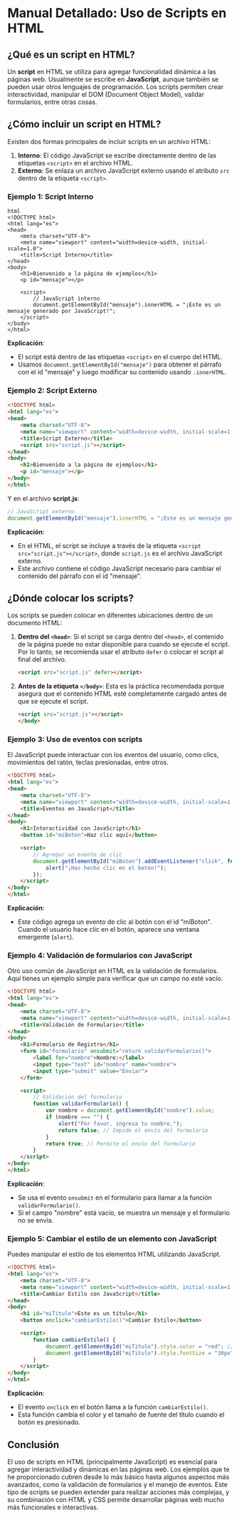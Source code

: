
# Manual Detallado: Uso de Scripts en HTML

## ¿Qué es un script en HTML?

Un **script** en HTML se utiliza para agregar funcionalidad dinámica a las páginas web. Usualmente se escribe en **JavaScript**, aunque también se pueden usar otros lenguajes de programación. Los scripts permiten crear interactividad, manipular el DOM (Document Object Model), validar formularios, entre otras cosas.

## ¿Cómo incluir un script en HTML?

Existen dos formas principales de incluir scripts en un archivo HTML:

1. **Interno**: El código JavaScript se escribe directamente dentro de las etiquetas `<script>` en el archivo HTML.
2. **Externo**: Se enlaza un archivo JavaScript externo usando el atributo `src` dentro de la etiqueta `<script>`.

### Ejemplo 1: Script Interno

```
html
<!DOCTYPE html>
<html lang="es">
<head>
    <meta charset="UTF-8">
    <meta name="viewport" content="width=device-width, initial-scale=1.0">
    <title>Script Interno</title>
</head>
<body>
    <h1>Bienvenido a la página de ejemplos</h1>
    <p id="mensaje"></p>

    <script>
        // JavaScript interno
        document.getElementById("mensaje").innerHTML = "¡Este es un mensaje generado por JavaScript!";
    </script>
</body>
</html>
```

**Explicación**:
- El script está dentro de las etiquetas `<script>` en el cuerpo del HTML.
- Usamos `document.getElementById("mensaje")` para obtener el párrafo con el id "mensaje" y luego modificar su contenido usando `.innerHTML`.

### Ejemplo 2: Script Externo

```html
<!DOCTYPE html>
<html lang="es">
<head>
    <meta charset="UTF-8">
    <meta name="viewport" content="width=device-width, initial-scale=1.0">
    <title>Script Externo</title>
    <script src="script.js"></script>
</head>
<body>
    <h1>Bienvenido a la página de ejemplos</h1>
    <p id="mensaje"></p>
</body>
</html>
```

Y en el archivo **script.js**:

```javascript
// JavaScript externo
document.getElementById("mensaje").innerHTML = "¡Este es un mensaje generado por JavaScript externo!";
```

**Explicación**:
- En el HTML, el script se incluye a través de la etiqueta `<script src="script.js"></script>`, donde `script.js` es el archivo JavaScript externo.
- Este archivo contiene el código JavaScript necesario para cambiar el contenido del párrafo con el id "mensaje".

## ¿Dónde colocar los scripts?

Los scripts se pueden colocar en diferentes ubicaciones dentro de un documento HTML:

1. **Dentro del `<head>`**: Si el script se carga dentro del `<head>`, el contenido de la página puede no estar disponible para cuando se ejecute el script. Por lo tanto, se recomienda usar el atributo `defer` o colocar el script al final del archivo.
   
   ```html
   <script src="script.js" defer></script>
   ```

2. **Antes de la etiqueta `</body>`**: Esta es la práctica recomendada porque asegura que el contenido HTML esté completamente cargado antes de que se ejecute el script.

   ```html
   <script src="script.js"></script>
   </body>
   ```

### Ejemplo 3: Uso de eventos con scripts

El JavaScript puede interactuar con los eventos del usuario, como clics, movimientos del ratón, teclas presionadas, entre otros.

```html
<!DOCTYPE html>
<html lang="es">
<head>
    <meta charset="UTF-8">
    <meta name="viewport" content="width=device-width, initial-scale=1.0">
    <title>Eventos en JavaScript</title>
</head>
<body>
    <h1>Interactividad con JavaScript</h1>
    <button id="miBoton">Haz clic aquí</button>

    <script>
        // Agregar un evento de clic
        document.getElementById("miBoton").addEventListener("click", function() {
            alert("¡Has hecho clic en el botón!");
        });
    </script>
</body>
</html>
```

**Explicación**:
- Este código agrega un evento de clic al botón con el id "miBoton". Cuando el usuario hace clic en el botón, aparece una ventana emergente (`alert`).

### Ejemplo 4: Validación de formularios con JavaScript

Otro uso común de JavaScript en HTML es la validación de formularios. Aquí tienes un ejemplo simple para verificar que un campo no esté vacío.

```html
<!DOCTYPE html>
<html lang="es">
<head>
    <meta charset="UTF-8">
    <meta name="viewport" content="width=device-width, initial-scale=1.0">
    <title>Validación de Formulario</title>
</head>
<body>
    <h1>Formulario de Registro</h1>
    <form id="formulario" onsubmit="return validarFormulario()">
        <label for="nombre">Nombre:</label>
        <input type="text" id="nombre" name="nombre">
        <input type="submit" value="Enviar">
    </form>

    <script>
        // Validación del formulario
        function validarFormulario() {
            var nombre = document.getElementById("nombre").value;
            if (nombre === "") {
                alert("Por favor, ingresa tu nombre.");
                return false; // Impide el envío del formulario
            }
            return true; // Permite el envío del formulario
        }
    </script>
</body>
</html>
```

**Explicación**:
- Se usa el evento `onsubmit` en el formulario para llamar a la función `validarFormulario()`.
- Si el campo "nombre" está vacío, se muestra un mensaje y el formulario no se envía.

### Ejemplo 5: Cambiar el estilo de un elemento con JavaScript

Puedes manipular el estilo de los elementos HTML utilizando JavaScript.

```html
<!DOCTYPE html>
<html lang="es">
    <meta charset="UTF-8">
    <meta name="viewport" content="width=device-width, initial-scale=1.0">
    <title>Cambiar Estilo con JavaScript</title>
</head>
<body>
    <h1 id="miTitulo">Este es un título</h1>
    <button onclick="cambiarEstilo()">Cambiar Estilo</button>

    <script>
        function cambiarEstilo() {
            document.getElementById("miTitulo").style.color = "red"; // Cambiar color
            document.getElementById("miTitulo").style.fontSize = "30px"; // Cambiar tamaño
        }
    </script>
</body>
</html>
```

**Explicación**:
- El evento `onclick` en el botón llama a la función `cambiarEstilo()`.
- Esta función cambia el color y el tamaño de fuente del título cuando el botón es presionado.

## Conclusión

El uso de scripts en HTML (principalmente JavaScript) es esencial para agregar interactividad y dinámicas en las páginas web. Los ejemplos que te he proporcionado cubren desde lo más básico hasta algunos aspectos más avanzados, como la validación de formularios y el manejo de eventos. Este tipo de scripts se pueden extender para realizar acciones más complejas, y su combinación con HTML y CSS permite desarrollar páginas web mucho más funcionales e interactivas.
